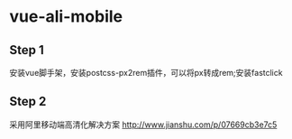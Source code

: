 # vue-ali-mobile

## Step 1
安装vue脚手架，安装postcss-px2rem插件，可以将px转成rem;安装fastclick
## Step 2
采用阿里移动端高清化解决方案
http://www.jianshu.com/p/07669cb3e7c5
